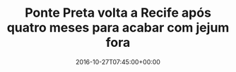 ---
layout: post
title: "Ponte Preta volta a Recife após quatro meses para acabar com jejum fora"
date: 2016-10-27T07:45:00+00:00
external_link: "http://globoesporte.globo.com/sp/campinas-e-regiao/futebol/times/ponte-preta/noticia/2016/10/ponte-preta-volta-recife-apos-quatro-meses-para-acabar-com-jejum-fora.html"
categories: news globo.com
---